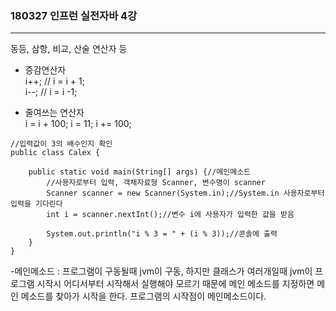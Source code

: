 ### 180327 인프런 실전자바 4강
----

동등, 삼항, 비교, 산술 연산자 등

- 증감연산자     
i++; // i = i + 1;      
i--; // i = i -1;       

- 줄여쓰는 연산자      
i = i + 100; 
i = 11;
i += 100;

```
//입력값이 3의 배수인지 확인
public class Calex {

	public static void main(String[] args) {//메인메소드
		//사용자로부터 입력, 객체자료형 Scanner, 변수명이 scanner
		Scanner scanner = new Scanner(System.in);//System.in 사용자로부터 입력을 기다린다
		int i = scanner.nextInt();//변수 i에 사용자가 입력한 값을 받음
		
		System.out.println("i % 3 = " + (i % 3));//콘솔에 출력
	}
}
```


-메인메소드 : 프로그램이 구동될때 jvm이 구동, 하지만 클래스가 여러개일때 jvm이 프로그램 시작시 어디서부터 시작해서 실행해야 모르기 때문에 메인 메소드를 지정하면 메인 메소드를 찾아가 시작을 한다. 프로그램의 시작점이 메인메소드이다.